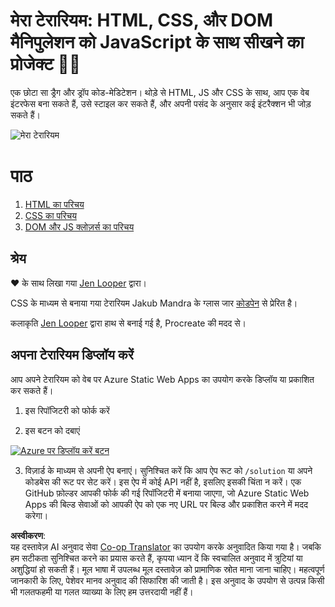 <!--
CO_OP_TRANSLATOR_METADATA:
{
  "original_hash": "7965cd2bc5dc92ad888dc4c6ab2ab70a",
  "translation_date": "2025-08-24T11:59:11+00:00",
  "source_file": "3-terrarium/README.md",
  "language_code": "hi"
}
-->
# मेरा टेरारियम: HTML, CSS, और DOM मैनिपुलेशन को JavaScript के साथ सीखने का प्रोजेक्ट 🌵🌱

एक छोटा सा ड्रैग और ड्रॉप कोड-मेडिटेशन। थोड़े से HTML, JS और CSS के साथ, आप एक वेब इंटरफेस बना सकते हैं, उसे स्टाइल कर सकते हैं, और अपनी पसंद के अनुसार कई इंटरैक्शन भी जोड़ सकते हैं।

![मेरा टेरारियम](../../../3-terrarium/images/screenshot_gray.png)

# पाठ

1. [HTML का परिचय](./1-intro-to-html/README.md)
2. [CSS का परिचय](./2-intro-to-css/README.md)
3. [DOM और JS क्लोज़र्स का परिचय](./3-intro-to-DOM-and-closures/README.md)

## श्रेय

♥️ के साथ लिखा गया [Jen Looper](https://www.twitter.com/jenlooper) द्वारा।

CSS के माध्यम से बनाया गया टेरारियम Jakub Mandra के ग्लास जार [कोडपेन](https://codepen.io/Rotarepmi/pen/rjpNZY) से प्रेरित है।

कलाकृति [Jen Looper](http://jenlooper.com) द्वारा हाथ से बनाई गई है, Procreate की मदद से।

## अपना टेरारियम डिप्लॉय करें

आप अपने टेरारियम को वेब पर Azure Static Web Apps का उपयोग करके डिप्लॉय या प्रकाशित कर सकते हैं।

1. इस रिपॉजिटरी को फोर्क करें

2. इस बटन को दबाएं

[![Azure पर डिप्लॉय करें बटन](https://aka.ms/deploytoazurebutton)](https://portal.azure.com/?feature.customportal=false&WT.mc_id=academic-77807-sagibbon#create/Microsoft.StaticApp)

3. विज़ार्ड के माध्यम से अपनी ऐप बनाएं। सुनिश्चित करें कि आप ऐप रूट को `/solution` या अपने कोडबेस की रूट पर सेट करें। इस ऐप में कोई API नहीं है, इसलिए इसकी चिंता न करें। एक GitHub फ़ोल्डर आपकी फोर्क की गई रिपॉजिटरी में बनाया जाएगा, जो Azure Static Web Apps की बिल्ड सेवाओं को आपकी ऐप को एक नए URL पर बिल्ड और प्रकाशित करने में मदद करेगा।

**अस्वीकरण**:  
यह दस्तावेज़ AI अनुवाद सेवा [Co-op Translator](https://github.com/Azure/co-op-translator) का उपयोग करके अनुवादित किया गया है। जबकि हम सटीकता सुनिश्चित करने का प्रयास करते हैं, कृपया ध्यान दें कि स्वचालित अनुवाद में त्रुटियां या अशुद्धियां हो सकती हैं। मूल भाषा में उपलब्ध मूल दस्तावेज़ को प्रामाणिक स्रोत माना जाना चाहिए। महत्वपूर्ण जानकारी के लिए, पेशेवर मानव अनुवाद की सिफारिश की जाती है। इस अनुवाद के उपयोग से उत्पन्न किसी भी गलतफहमी या गलत व्याख्या के लिए हम उत्तरदायी नहीं हैं।